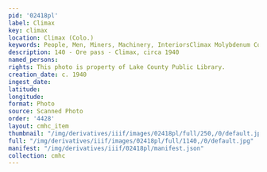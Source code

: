 ```yaml
---
pid: '02418pl'
label: Climax
key: climax
location: Climax (Colo.)
keywords: People, Men, Miners, Machinery, InteriorsClimax Molybdenum Company
description: 140 - Ore pass - Climax, circa 1940
named_persons: 
rights: This photo is property of Lake County Public Library.
creation_date: c. 1940
ingest_date: 
latitude: 
longitude: 
format: Photo
source: Scanned Photo
order: '4428'
layout: cmhc_item
thumbnail: "/img/derivatives/iiif/images/02418pl/full/250,/0/default.jpg"
full: "/img/derivatives/iiif/images/02418pl/full/1140,/0/default.jpg"
manifest: "/img/derivatives/iiif/02418pl/manifest.json"
collection: cmhc
---
```


